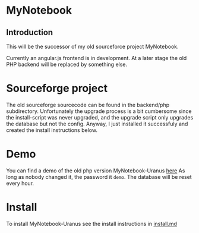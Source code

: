 # MyNotebook

## Introduction
This will be the successor of my old sourceforce project MyNotebook.

Currently an angular.js frontend is in development. At a later stage the old PHP backend will be replaced 
by something else.

# Sourceforge project
The old sourceforge sourcecode can be found in the backend/php subdirectory. Unfortunately the upgrade process is a bit
cumbersome since the install-script was never upgraded, and the upgrade script only upgrades the database but not the 
config. Anyway, I just installed it successfuly and created the install instructions below.

# Demo
You can find a demo of the old php version MyNotebook-Uranus [here](http://adras.bplaced.net/notes-uranus/)
As long as nobody changed it, the password it `demo`. The database will be reset every hour.

# Install
To install MyNotebook-Uranus see the install instructions in [install.md](https://github.com/adras/MyNotebook/blob/main/Install.md)


